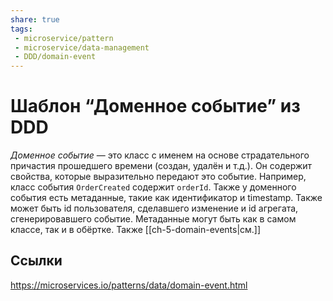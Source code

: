 ```yaml
---
share: true
tags:
 - microservice/pattern
 - microservice/data-management
 - DDD/domain-event
---
```

# Шаблон “Доменное событие” из DDD
*Доменное событие* — это класс с именем на основе страдательного причастия прошедшего времени (создан, удалён и т.д.). Он содержит свойства, которые выразительно передают это событие. Например, класс события `OrderCreated` содержит `orderId`.
Также у доменного события есть метаданные, такие как идентификатор и timestamp. Также может быть id пользователя, сделавшего изменение и id агрегата, сгенерировавшего событие. Метаданные могут быть как в самом классе, так и в обёртке.
Также [[ch-5-domain-events|см.]]

## Ссылки
https://microservices.io/patterns/data/domain-event.html